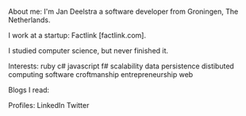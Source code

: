 About me:
I'm Jan Deelstra a software developer from Groningen, The Netherlands.

I work at a startup: Factlink [factlink.com].

I studied computer science, but never finished it.

Interests:
ruby
c#
javascript
f#
scalability
data persistence
distibuted computing
software croftmanship
entrepreneurship
web

Blogs I read:


Profiles:
LinkedIn
Twitter
